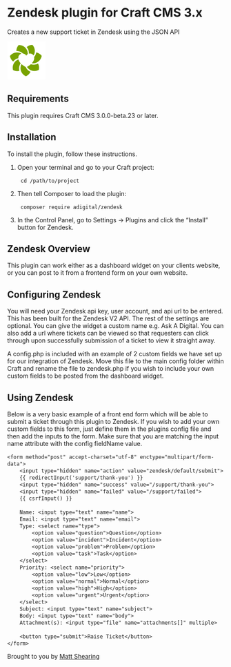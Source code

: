 # Zendesk plugin for Craft CMS 3.x

Creates a new support ticket in Zendesk using the JSON API

![Screenshot](resources/img/plugin-logo.svg)

## Requirements

This plugin requires Craft CMS 3.0.0-beta.23 or later.

## Installation

To install the plugin, follow these instructions.

1. Open your terminal and go to your Craft project:

        cd /path/to/project

2. Then tell Composer to load the plugin:

        composer require adigital/zendesk

3. In the Control Panel, go to Settings → Plugins and click the “Install” button for Zendesk.

## Zendesk Overview

This plugin can work either as a dashboard widget on your clients website, or you can post to it from a frontend form on your own website.

## Configuring Zendesk

You will need your Zendesk api key, user account, and api url to be entered. This has been built for the Zendesk V2 API. The rest of the settings are optional. You can give the widget a custom name e.g. Ask A Digital. You can also add a url where tickets can be viewed so that requesters can click through upon successfully submission of a ticket to view it straight away.

A config.php is included with an example of 2 custom fields we have set up for our integration of Zendesk. Move this file to the main config folder within Craft and rename the file to zendesk.php if you wish to include your own custom fields to be posted from the dashboard widget.

## Using Zendesk

Below is a very basic example of a front end form which will be able to submit a ticket through this plugin to Zendesk. If you wish to add your own custom fields to this form, just define them in the plugins config file and then add the inputs to the form. Make sure that you are matching the input name attribute with the config fieldName value.

```
<form method="post" accept-charset="utf-8" enctype="multipart/form-data">
	<input type="hidden" name="action" value="zendesk/default/submit">
	{{ redirectInput('support/thank-you') }}
	<input type="hidden" name="success" value="/support/thank-you">
	<input type="hidden" name="failed" value="/support/failed">
	{{ csrfInput() }}
	
	Name: <input type="text" name="name">
	Email: <input type="text" name="email">
	Type: <select name="type">
		<option value="question">Question</option>
		<option value="incident">Incident</option>
		<option value="problem">Problem</option>
		<option value="task">Task</option>
	</select>
	Priority: <select name="priority">
		<option value="low">Low</option>
		<option value="normal">Normal</option>
		<option value="high">High</option>
		<option value="urgent">Urgent</option>
	</select>
	Subject: <input type="text" name="subject">
	Body: <input type="text" name="body">
	Attachment(s): <input type="file" name="attachments[]" multiple>
	
	<button type="submit">Raise Ticket</button>
</form>
```

Brought to you by [Matt Shearing](https://adigital.agency)
